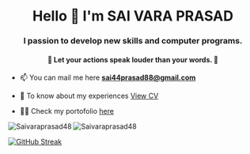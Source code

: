 
<h1 align="center"> Hello 👋 I'm SAI VARA PRASAD </h1>
<h3 align="center"> I passion to develop new skills and computer programs. </h3>
<h4 align="center"> 🌟 Let your <b> actions </b> speak louder than your words. 🌟 </h4>


- 📫 You can mail me here **sai44prasad88@gmail.com**
  
- 📄 To know about my experiences [View CV](https://drive.google.com/file/d/1lR6Io9HMjhwxQLMkG2g3UAubGP-D5UQy/view)

- 👨‍💻 Check my portofolio [here](https://dsp-portfolio.netlify.app/)

<p><img align="left" src="https://github-readme-stats.vercel.app/api/top-langs?username=Saivaraprasad48&show_icons=true&locale=en&layout=compact" alt="Saivaraprasad48" /></p>
<p><img align="center" src="https://https://github-readme-stats.vercel.app/api?username=Saivaraprasad48&show_icons=true&locale=en" alt="Saivaraprasad48" /></p> 

   [![GitHub Streak](https://streak-stats.demolab.com/?user=Saivaraprasad48)](https://git.io/streak-stats) 

